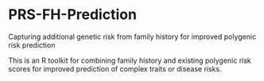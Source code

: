 # PRS-FH-Prediction
Capturing additional genetic risk from family history for improved polygenic risk prediction

This is an R toolkit for combining family history and existing polygenic risk scores for improved prediction of complex traits or disease risks.





